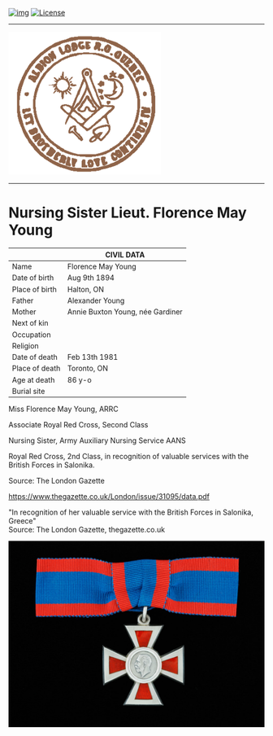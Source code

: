 <!-- ENTETE -->
[![img](https://img.shields.io/badge/Cycle%20de%20Vie-Édition-339999)](https://franc-maconnerie.ca)
[![License](https://img.shields.io/badge/Licence-MIT-blue)](LICENSE)

---

<div>
    <a target="_blank" href="https://franc-maconnerie.ca">
      <img src="../images/logo.png" alt="Julio Torres Freemasonry" width="300"/>
    </a>
</div>

--- 

<!-- FIN ENTETE -->
# **Nursing Sister Lieut. Florence May Young**  

||CIVIL DATA|
|---|---|
|Name|Florence May Young|
|Date of birth|Aug 9th 1894|
|Place of birth|Halton, ON|
|Father|Alexander Young|
|Mother|Annie Buxton Young, née Gardiner|
|Next of kin||
|Occupation||
|Religion||
|Date of death|Feb 13th 1981|
|Place of death|Toronto, ON|
|Age at death|86 y-o|
|Burial site||


Miss Florence May Young, ARRC   

Associate Royal Red Cross, Second Class   

Nursing Sister, Army Auxiliary Nursing Service AANS

Royal Red Cross, 2nd Class, in recognition of valuable services with the British Forces in Salonika. 

Source: The London Gazette

https://www.thegazette.co.uk/London/issue/31095/data.pdf

"In recognition of her valuable service with the British Forces in Salonika, Greece"   
Source: The London Gazette, thegazette.co.uk   

<img src="../images/mfyoung/RRC2class.jpg" width="600">